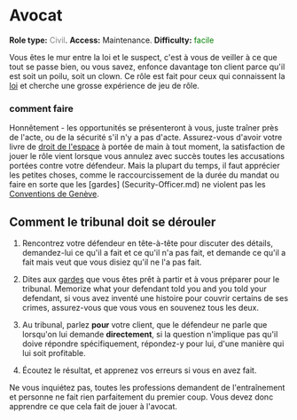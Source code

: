 # Avocat
**Role type:** <font color="#808080">Civil</font>. **Access:** Maintenance. **Difficulty:** <font color="Green">facile</font>

Vous êtes le mur entre la loi et le suspect, c'est à vous de veiller à ce que tout se passe bien, ou vous savez, enfonce davantage ton client parce qu'il est soit un poilu, soit un clown. Ce rôle est fait pour ceux qui connaissent la [loi](\3_HowToPlay\Guides\Security_guides\Space-Law.md) et cherche une grosse expérience de jeu de rôle.

### comment faire

Honnêtement - les opportunités se présenteront à vous, juste traîner près de l'acte, ou de la sécurité s'il n'y a pas d'acte. Assurez-vous d'avoir votre livre de [droit de l'espace](\3_HowToPlay\Guides\Security_guides\Space-Law.md) à portée de main à tout moment, la satisfaction de jouer le rôle vient lorsque vous annulez avec succès toutes les accusations portées contre votre défendeur. Mais la plupart du temps, il faut apprécier les petites choses, comme le raccourcissement de la durée du mandat ou faire en sorte que les [gardes] (Security-Officer.md) ne violent pas les [Conventions de Genève](https://fr.wikipedia.org/wiki/Conventions_de_Genève).

## Comment le tribunal doit se dérouler

1) Rencontrez votre défendeur en tête-à-tête pour discuter des détails, demandez-lui ce qu'il a fait et ce qu'il n'a pas fait, et demande ce qu'il a fait mais veut que vous disiez qu'il ne l'a pas fait.

2) Dites aux [gardes](\3_HowToPlay\jobs\Security_roles\Security-Officer.md) que vous êtes prêt à partir et à vous préparer pour le tribunal. Memorize what your defendant told you and you told your defendant, si vous avez inventé une histoire pour couvrir certains de ses crimes, assurez-vous que vous vous en souvenez tous les deux.

3) Au tribunal, parlez **pour** votre client, que le défendeur ne parle que lorsqu'on lui demande **directement**,  si la question n'implique pas qu'il doive répondre spécifiquement, répondez-y pour lui, d'une manière qui lui soit profitable.

4) Écoutez le résultat, et apprenez vos erreurs si vous en avez fait.

Ne vous inquiétez pas, toutes les professions demandent de l'entraînement et personne ne fait rien parfaitement du premier coup. Vous devez donc apprendre ce que cela fait de jouer à l'avocat.

